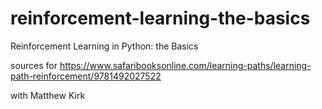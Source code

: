 # reinforcement-learning-the-basics
Reinforcement Learning in Python: the Basics

sources for https://www.safaribooksonline.com/learning-paths/learning-path-reinforcement/9781492027522

with Matthew Kirk
